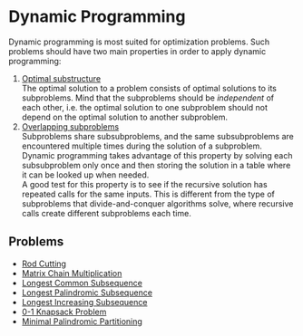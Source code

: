 # Dynamic Programming

Dynamic programming is most suited for optimization problems. Such problems should have two main properties in order to apply dynamic programming:

1. <ins>Optimal substructure</ins>  
   The optimal solution to a problem consists of optimal solutions to its subproblems. Mind that the subproblems should be *independent* of each other, i.e. the optimal solution to one subproblem should not depend on the optimal solution to another subproblem.
2. <ins>Overlapping subproblems</ins>  
   Subproblems share subsubproblems, and the same subsubproblems are encountered multiple times during the solution of a subproblem. Dynamic programming takes advantage of this property by solving each subsubproblem only once and then storing the solution in a table where it can be looked up when needed.  
   A good test for this property is to see if the recursive solution has repeated calls for the same inputs. This is different from the type of subproblems that divide-and-conquer algorithms solve, where recursive calls create different subproblems each time.

## Problems

* [Rod Cutting](https://github.com/pl3onasm/Algorithms/tree/main/algorithms/dynamic-programming/rod-cutting)
* [Matrix Chain Multiplication](https://github.com/pl3onasm/Algorithms/tree/main/algorithms/dynamic-programming/matrix-chain-mult)
* [Longest Common Subsequence](https://github.com/pl3onasm/Algorithms/tree/main/algorithms/dynamic-programming/longest-common-sub)
* [Longest Palindromic Subsequence](https://github.com/pl3onasm/Algorithms/tree/main/algorithms/dynamic-programming/longest-palin-sub)
* [Longest Increasing Subsequence](https://github.com/pl3onasm/Algorithms/tree/main/algorithms/dynamic-programming/longest-increasing-sub)
* [0-1 Knapsack Problem](https://github.com/pl3onasm/Algorithms/tree/main/algorithms/dynamic-programming/knapsack)
* [Minimal Palindromic Partitioning](https://github.com/pl3onasm/Algorithms/tree/main/algorithms/dynamic-programming/min-pal-part)
